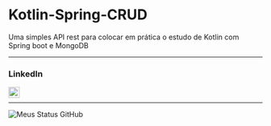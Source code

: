 # Kotlin-Spring-CRUD
Uma simples API rest para colocar em prática o estudo de Kotlin com Spring boot e MongoDB

---

### LinkedIn
[<img align="left" alt="Harry | LinkedIn" width="22px" src="https://cdn.jsdelivr.net/npm/simple-icons@v3/icons/linkedin.svg" />][linkedin]

[linkedin]: https://www.linkedin.com/in/yuryregis/

<br />

---

<img align="left" alt="Meus Status GitHub" src="https://github-readme-stats.vercel.app/api?username=YuryRegis&show_icons=true&hide_border=true" />
